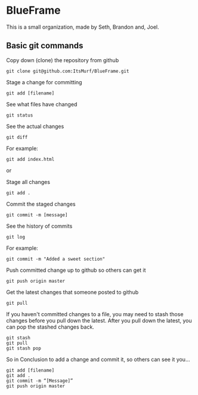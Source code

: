 # BlueFrame
This is a small organization, made by Seth, Brandon and, Joel. 


## Basic git commands

Copy down (clone) the repository from github
```
git clone git@github.com:ItsMurf/BlueFrame.git
```

Stage a change for committing

```
git add [filename]
```

See what files have changed

```
git status
```

See the actual changes

```
git diff
```

For example:

```
git add index.html
```

or

Stage all changes

```
git add .
```

Commit the staged changes

```
git commit -m [message]
```

See the history of commits

```
git log
```

For example:

```
git commit -m "Added a sweet section"
```

Push committed change up to github so others can get it

```
git push origin master
```

Get the latest changes that someone posted to github

```
git pull
```

If you haven't committed changes to a file, you may need to stash  those changes before you pull down the latest. After you pull down the latest, you can pop the stashed changes back.

```
git stash
git pull
git stash pop
```

So in Conclusion to add a change and commit it, so others can see it you...

```
git add [filename]
git add .
git commit -m “[Message]”
git push origin master
```

